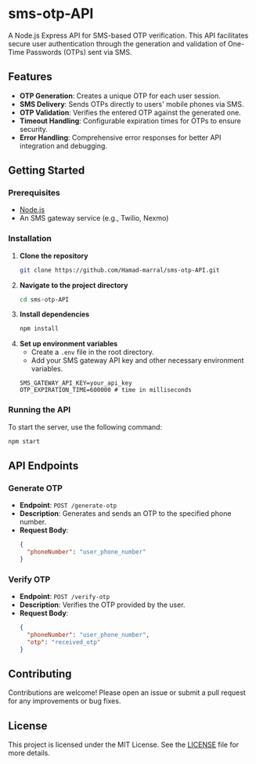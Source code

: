 
# sms-otp-API

A Node.js Express API for SMS-based OTP verification. This API facilitates secure user authentication through the generation and validation of One-Time Passwords (OTPs) sent via SMS.

## Features
- **OTP Generation**: Creates a unique OTP for each user session.
- **SMS Delivery**: Sends OTPs directly to users' mobile phones via SMS.
- **OTP Validation**: Verifies the entered OTP against the generated one.
- **Timeout Handling**: Configurable expiration times for OTPs to ensure security.
- **Error Handling**: Comprehensive error responses for better API integration and debugging.

## Getting Started

### Prerequisites
- [Node.js](https://nodejs.org/)
- An SMS gateway service (e.g., Twilio, Nexmo)

### Installation
1. **Clone the repository**
   ```bash
   git clone https://github.com/Hamad-marral/sms-otp-API.git
   ```
2. **Navigate to the project directory**
   ```bash
   cd sms-otp-API
   ```
3. **Install dependencies**
   ```bash
   npm install
   ```
4. **Set up environment variables**
   - Create a `.env` file in the root directory.
   - Add your SMS gateway API key and other necessary environment variables.
   ```
   SMS_GATEWAY_API_KEY=your_api_key
   OTP_EXPIRATION_TIME=600000 # time in milliseconds
   ```

### Running the API
To start the server, use the following command:
```bash
npm start
```

## API Endpoints

### Generate OTP
- **Endpoint**: `POST /generate-otp`
- **Description**: Generates and sends an OTP to the specified phone number.
- **Request Body**:
  ```json
  {
    "phoneNumber": "user_phone_number"
  }
  ```

### Verify OTP
- **Endpoint**: `POST /verify-otp`
- **Description**: Verifies the OTP provided by the user.
- **Request Body**:
  ```json
  {
    "phoneNumber": "user_phone_number",
    "otp": "received_otp"
  }
  ```

## Contributing
Contributions are welcome! Please open an issue or submit a pull request for any improvements or bug fixes.

## License
This project is licensed under the MIT License. See the [LICENSE](LICENSE) file for more details.
